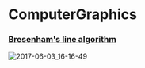 # ComputerGraphics

### [Bresenham's line algorithm](https://ru.wikipedia.org/wiki/%D0%90%D0%BB%D0%B3%D0%BE%D1%80%D0%B8%D1%82%D0%BC_%D0%91%D1%80%D0%B5%D0%B7%D0%B5%D0%BD%D1%85%D1%8D%D0%BC%D0%B0)
![2017-06-03_16-16-49](https://cloud.githubusercontent.com/assets/29162621/26754429/6ac3f810-4883-11e7-8abf-c456bd143cbb.png)


